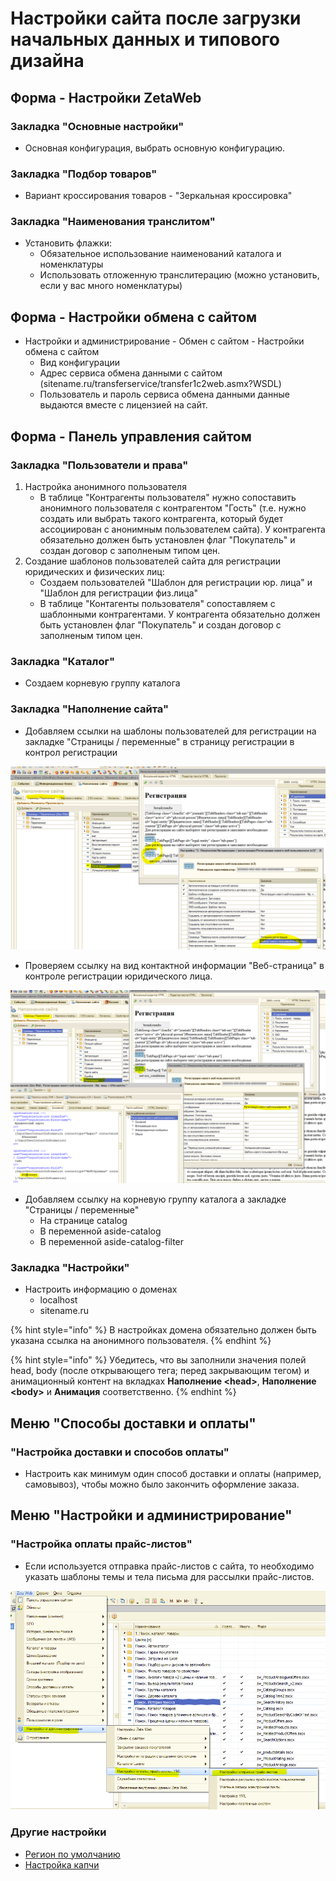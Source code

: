 # Настройки сайта после загрузки начальных данных и типового дизайна

## Форма - Настройки ZetaWeb

### Закладка "Основные настройки"

* Основная конфигурация, выбрать основную конфигурацию.

### Закладка "Подбор товаров"

* Вариант кроссирования товаров - "Зеркальная кроссировка"

### Закладка "Наименования транслитом"

* Установить флажки:
  * Обязательное использование наименований каталога и номенклатуры
  * Использовать отложенную транслитерацию \(можно установить, если у вас много номенклатуры\)

##  Форма - Настройки обмена с сайтом

* Настройки и администрирование - Обмен с сайтом - Настройки обмена с сайтом
  * Вид конфигурации
  * Адрес сервиса обмена данными с сайтом \(sitename.ru/transferservice/transfer1c2web.asmx?WSDL\)
  * Пользователь и пароль сервиса обмена данными данные выдаются вместе с лицензией на сайт.

## Форма - Панель управления сайтом

### Закладка "Пользователи и права"

1. Настройка анонимного пользователя
   * В таблице "Контрагенты пользователя" нужно сопоставить анонимного пользователя с контрагентом "Гость" \(т.е. нужно создать или выбрать такого контрагента, который будет ассоциирован с анонимным пользователем сайта\). У контрагента обязательно должен быть установлен флаг "Покупатель" и создан договор с заполненым типом цен.
2. Создание шаблонов пользователей сайта для регистрации юридических и физических лиц:
   * Создаем пользователей "Шаблон для регистрации юр. лица" и "Шаблон для регистрации физ.лица"
   * В таблице "Контагенты пользователя" сопоставляем с шаблонными контрагентами. У контрагента обязательно должен быть установлен флаг "Покупатель" и создан договор с заполненым типом цен.

### Закладка "Каталог"

* Создаем корневую группу каталога

### Закладка "Наполнение сайта"

* Добавляем ссылки на шаблоны пользователей для регистрации на закладке "Страницы / переменные" в страницу регистрации в контрол регистрации

![](../.gitbook/assets/image%20%28332%29.png)

* Проверяем ссылку на вид контактной информации "Веб-страница" в контроле регистрации юридического лица.

![](../.gitbook/assets/image%20%28327%29.png)

* Добавляем ссылку на корневую группу каталога а закладке "Страницы / переменные"
  * На странице catalog
  * В переменной aside-catalog
  * В переменной aside-catalog-filter

### Закладка "Настройки"

* Настроить информацию о доменах
  * localhost
  * sitename.ru

{% hint style="info" %}
В настройках домена обязательно должен быть указана ссылка на анонимного пользователя.
{% endhint %}

{% hint style="info" %}
Убедитесь, что вы заполнили значения полей head, body \(после открывающего тега; перед закрывающим тегом\) и анимационный контент на вкладках **Наполнение &lt;head&gt;**, **Наполнение &lt;body&gt;** и **Анимация** соответственно.
{% endhint %}

## Меню "Способы доставки и оплаты"

### "Настройка доставки и способов оплаты"

* Настроить как минимум один способ доставки и оплаты \(например, самовывоз\), чтобы можно было закончить оформление заказа.

## Меню "Настройки и администрирование"

### "Настройка оплаты прайс-листов"

* Если используется отправка прайс-листов с сайта, то необходимо указать шаблоны темы и тела письма для рассылки прайс-листов.

![](../.gitbook/assets/image%20%28248%29.png)

### Другие настройки

* [Регион по умолчанию](../faq/kak-ustanovit-region-po-umolchaniyu.md#kak-ustanovit-region-po-umolchaniyu)
* [Настройка капчи](../faq/kak-nastroit-google-recaptcha.md)

